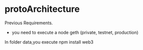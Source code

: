 # protoArchitecture
Previous Requirements.
+ you need to execute a node geth (private, testnet, production)

In folder data,you execute 
 npm install web3
